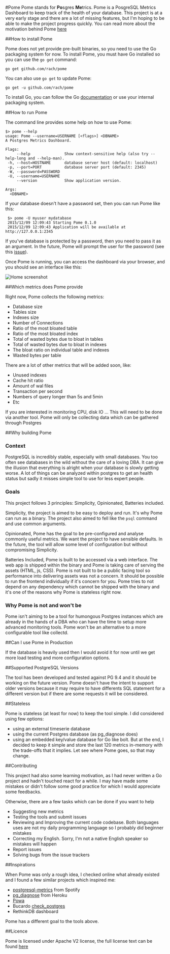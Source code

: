 #Pome
Pome stands for **Po**sgres **Me**trics.
Pome is a PosgreSQL Metrics Dashboard to keep track of the health of your database.
This project is at a very early stage and there are a lot of missing features,
but I'm hoping to be able to make the project progress quickly.
You can read more about the motivation behind Pome [here](http://rachbelaid.com/introducing-pome)

##How to install Pome

Pome does not yet provide pre-built binaries, so you need to use the Go packaging system for now.
To install Pome, you must have Go installed so you can use the `go get` command:

    go get github.com/rach/pome
   
You can also use `go get` to update Pome:

    go get -u github.com/rach/pome

To install Go, you can follow the Go [documentation](https://golang.org/doc/install) or use your internal packaging system. 

##How to run Pome

The command line provides some help on how to use Pome:

   
    $> pome --help
    usage: Pome --username=USERNAME [<flags>] <DBNAME>
    A Postgres Metrics Dashboard.

    Flags:
         --help               Show context-sensitive help (also try --help-long and --help-man).
     -h, --host=HOSTNAME      database server host (default: localhost)
     -p, --port=PORT          database server port (default: 2345)
     -W, --password=PASSWORD
     -U, --username=USERNAME
         --version            Show application version.

    Args:
      <DBNAME>

If your database doesn't have a password set, then you can run Pome like this:

     $> pome -U myuser mydatabase
     2015/12/09 12:09:43 Starting Pome 0.1.0
     2015/12/09 12:09:43 Application will be available at http://127.0.0.1:2345

If you've database is protected by a password, then you need to pass it as an argument.
In the future, Pome will prompt the user for the password (see this [issue](https://github.com/rach/pome/issues/16)).

Once Pome is running, you can access the dashboard via your browser, and you should see an interface like this:

![Home screenshot](https://raw.githubusercontent.com/rach/pome/master/screenshots/home.png)

##Which metrics does Pome provide

Right now, Pome collects the following metrics:

- Database size
- Tables size
- Indexes size
- Number of Connections
- Ratio of the most bloated table
- Ratio of the most bloated index
- Total of wasted bytes due to bloat in tables
- Total of wasted bytes due to bloat in indexes
- The bloat ratio on individual table and indexes
- Wasted bytes per table

There are a lot of other metrics that will be added soon, like:

- Unused indexes
- Cache hit ratio
- Amount of wal files
- Transaction per second
- Numbers of query longer than 5s and 5min
- Etc 

If you are interested in monitoring CPU, disk IO ... This will need to be done via another tool.
Pome will only be collecting data which can be gathered through Postgres 

##Why building Pome 
### Context

PostgreSQL is incredibly stable, especially with small databases. You too often see databases in the wild without the care of a loving DBA.
It can give the illusion that everything is alright when your database is slowly getting worse. A lot of things can be analyzed within postgres to get an health status but sadly it misses simple tool to use for less expert people.

### Goals

This project follows 3 principles: Simplicity, Opinionated, Batteries included. 

Simplicity, the project is aimed to be easy to deploy and run. It's why Pome can run as a binary. The project also aimed to fell like the `psql` command and use common arguments. 

Opinionated, Pome has the goal to be pre-configured and analyse commonly useful metrics. We want the project to have sensible defaults. In the future, the tool will allow some level of configuration but without compromising Simplicity. 

Batteries Included, Pome is built to be accessed via a web interface. The web app is shipped within the binary and Pome is taking care of serving the assets (HTML, js, CSS). Pome is not built to be a public facing tool so performance into delivering assets was not a concern. It should be possible to run the frontend individually if it's concern for you. Pome tries to not depend on any dependency which cannot be shipped with the binary and it's one of the reasons why Pome is stateless right now.

### Why Pome is not and won't be

Pome isn't aiming to be a tool for humongous Postgres instances which are already in the hands of a DBA who can have the time to setup more advanced monitoring tools. Pome won't be an alternative to a more configurable tool like collectd.


##Can I use Pome in Production

If the database is heavily used then I would avoid it for now until we get more load testing and more configuration options. 

##Supported PostgreSQL Versions

The tool has been developed and tested against PG 9.4 and it should be working on the future version.
Pome doesn't have the intent to support older versions because it may require to have differents SQL statement for a different version but if there are some requests it will be considered.

##Stateless

Pome is stateless (at least for now) to keep the tool simple. I did considered using few options:
- using an external timeserie database
- using the current Postgres database (as pg_diagnose does)
- using an embedded key/value database for Go like bolt.
But at the end, I decided to keep it simple and store the last 120 metrics in-memory with the trade-offs that it implies.
Let see where Pome goes, so that may change.

##Contributing 

This project had also some learning motivation, as I had never written a Go project and hadn't touched react for a while. I may have made some mistakes or didn't follow some good practice for which I would appreciate some feedbacks.

Otherwise, there are a few tasks which can be done if you want to help

- Suggesting new metrics
- Testing the tools and submit issues
- Reviewing and Improving the current code codebase.
Both languages uses are not my daily programming language so I probably did beginner mistakes
- Correcting my English. Sorry, I'm not a native English speaker so mistakes will happen
- Report issues
- Solving bugs from the issue trackers

##Inspirations

When Pome was only a rough idea, I checked online what already existed and I found a few similar projects which inspired me:

- [postgresql-metrics](https://github.com/spotify/postgresql-metrics) from Spotify
- [pg_diagnose](https://github.com/heroku/pgdiagnose) from Heroku
- [Powa](http://dalibo.github.io/powa/)
- Bucardo [check_postgres](https://bucardo.org/check_postgres/)
- RethinkDB dashboard

Pome has a different goal to the tools above.

##Licence 

Pome is licensed under Apache V2 license, the full license text can be found [here](https://github.com/rach/pome/blob/master/LICENSE)
